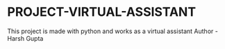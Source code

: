 # PROJECT-VIRTUAL-ASSISTANT
This project is made with python and works as a virtual assistant
Author - Harsh Gupta
